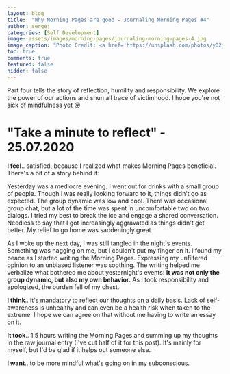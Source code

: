 ```yaml
---
layout: blog
title:  "Why Morning Pages are good - Journaling Morning Pages #4"
author: sergej
categories: [Self Development]
image: assets/images/morning-pages/journaling-morning-pages-4.jpg
image_caption: "Photo Credit: <a href='https://unsplash.com/photos/y02jEX_B0O0' target='_blank'>Aaron Burden</a>"
toc: true
comments: true
featured: false
hidden: false
---
```


Part four tells the story of reflection, humility and responsibility.
We explore the power of our actions and shun all trace of victimhood.
I hope you're not sick of mindfulness yet 😜

# "Take a minute to reflect" - 25.07.2020 
**I feel**.. satisfied, because I realized what makes Morning Pages beneficial.
There's a bit of a story behind it:

Yesterday was a mediocre evening.
I went out for drinks with a small group of people.
Though I was really looking forward to it, things didn't go as expected.
The group dynamic was low and cool.
There was occasional group chat, but a lot of the time was spent in uncomfortable two on two dialogs.
I tried my best to break the ice and engage a shared conversation.
Needless to say that I got increasingly aggravated as things didn't get better.
My relief to go home was saddeningly great.

As I woke up the next day, I was still tangled in the night's events.
Something was nagging on me, but I couldn't put my finger on it.
I found my peace as I started writing the Morning Pages.
Expressing my unfiltered opinion to an unbiased listener was soothing.
The writing helped me verbalize what bothered me about yesternight's events:
**It was not only the group dynamic, but also my own behavior.**
As I took responsibility and apologized, the burden fell of my chest.

**I think**.. it's mandatory to reflect our thoughts on a daily basis.
Lack of self-awareness is unhealthy and can even be a health risk when taken to the extreme.
I hope we can agree on that without me having to write an essay on it.

**It took**.. 1.5 hours writing the Morning Pages and summing up my thoughts in the raw journal entry (I've cut half of it for this post).
It's mainly for myself, but I'd be glad if it helps out someone else.

**I want**.. to be more mindful what's going on in my subconscious.